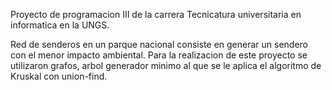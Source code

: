 Proyecto de programacion III de la carrera Tecnicatura universitaria en informatica en la UNGS.

Red de senderos en un parque nacional consiste en generar un sendero con el menor impacto ambiental.
Para la realizacion de este proyecto se utilizaron grafos, arbol generador minimo al que se le aplica el algoritmo de Kruskal con union-find. 

